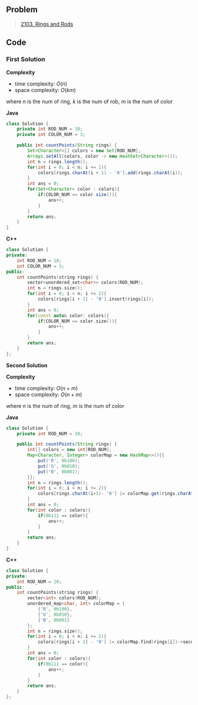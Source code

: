 ## Problem

> [2103. Rings and Rods](https://leetcode.cn/problems/rings-and-rods/)

## Code

### First Solution

**Complexity**

- time complexity: $O(n)$
- space complexity: $O(km)$

where $n$ is the num of ring,  $k$ is the num of rob, $m$ is the num of color

**Java**

```java
class Solution {
    private int ROD_NUM = 10;
    private int COLOR_NUM = 3;

    public int countPoints(String rings) {
        Set<Character>[] colors = new Set[ROD_NUM];
        Arrays.setAll(colors, color -> new HashSet<Character>());
        int n = rings.length();
        for(int i = 0; i < n; i += 2){
            colors[rings.charAt(i + 1) - '0'].add(rings.charAt(i));   
        }
        int ans = 0;
        for(Set<Character> color : colors){
            if(COLOR_NUM == color.size()){
                ans++;
            }
        }
        return ans;
    }
}
```

**C++**

```c++
class Solution {
private:
    int ROD_NUM = 10;
    int COLOR_NUM = 3;
public:
    int countPoints(string rings) {
        vector<unordered_set<char>> colors(ROD_NUM);
      	int n = rings.size();
        for(int i = 0; i < n; i += 2){
            colors[rings[i + 1] - '0'].insert(rings[i]);
        }
        int ans = 0;
        for(const auto& color: colors){
            if(COLOR_NUM == color.size()){
                ans++;
            }
        }
        return ans;
    }
};
```

**Second Solution**

**Complexity**

- time complexity: $O(n + m)$
- space complexity: $O(n+m)$

where $n$ is the num of ring, $m$ is the num of color

**Java**

``` java
class Solution {
    private int ROD_NUM = 10;

    public int countPoints(String rings) {
        int[] colors = new int[ROD_NUM];
        Map<Character, Integer> colorMap = new HashMap<>(){{
            put('R', 0b100);
            put('G', 0b010);
            put('B', 0b001);
        }};
        int n = rings.length();
        for(int i = 0; i < n; i += 2){
            colors[rings.charAt(i+1)- '0'] |= colorMap.get(rings.charAt(i));
        }
        int ans = 0;
        for(int color : colors){
            if(0b111 == color){
                ans++;
            }
        }
        return ans;
    }
}
```

**C++**

``` C++
class Solution {
private:
    int ROD_NUM = 10;
public:
    int countPoints(string rings) {
        vector<int> colors(ROD_NUM);
        unordered_map<char, int> colorMap = {
            {'R', 0b100},
            {'G', 0b010},
            {'B', 0b001}
        };
        int n = rings.size();
        for(int i = 0; i < n; i += 2){
            colors[rings[i + 1] - '0'] |= colorMap.find(rings[i])->second;
        }
        int ans = 0;
        for(int color : colors){
            if(0b111 == color){
                ans++;
            }
        }
        return ans;
    }
};
```


